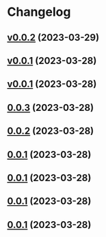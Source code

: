 # Changelog

## [v0.0.2](https://github.com/hiboma/summaru/compare/0.0.3...v0.0.2) (2023-03-29)


## [v0.0.1](/compare/0.0.3...v0.0.1) (2023-03-28)


## [v0.0.1](/compare/0.0.3...v0.0.1) (2023-03-28)


## [0.0.3](/compare/0.0.2...0.0.3) (2023-03-28)


## [0.0.2](/compare/0.0.1...0.0.2) (2023-03-28)


## [0.0.1](/compare/e9d695ae3a7b...0.0.1) (2023-03-28)


## [0.0.1](/compare/e9d695ae3a7b...0.0.1) (2023-03-28)


## [0.0.1](/compare/e9d695ae3a7b...0.0.1) (2023-03-28)


## [0.0.1](/compare/e9d695ae3a7b...0.0.1) (2023-03-28)

